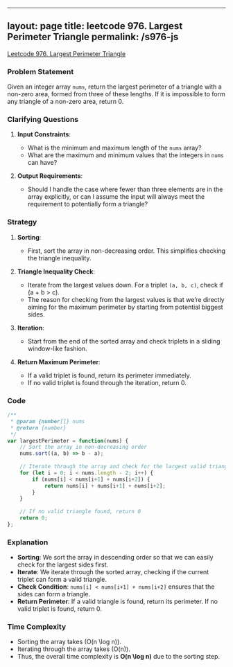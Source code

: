 
---
layout: page
title: leetcode 976. Largest Perimeter Triangle
permalink: /s976-js
---
[Leetcode 976. Largest Perimeter Triangle](https://algoadvance.github.io/algoadvance/l976)
### Problem Statement
Given an integer array `nums`, return the largest perimeter of a triangle with a non-zero area, formed from three of these lengths. If it is impossible to form any triangle of a non-zero area, return 0.

### Clarifying Questions
1. **Input Constraints**:
   - What is the minimum and maximum length of the `nums` array?
   - What are the maximum and minimum values that the integers in `nums` can have?

2. **Output Requirements**:
   - Should I handle the case where fewer than three elements are in the array explicitly, or can I assume the input will always meet the requirement to potentially form a triangle?

### Strategy
1. **Sorting**:
   - First, sort the array in non-decreasing order. This simplifies checking the triangle inequality.

2. **Triangle Inequality Check**:
   - Iterate from the largest values down. For a triplet `(a, b, c)`, check if \(a + b > c\).
   - The reason for checking from the largest values is that we’re directly aiming for the maximum perimeter by starting from potential biggest sides.

3. **Iteration**:
   - Start from the end of the sorted array and check triplets in a sliding window-like fashion.

4. **Return Maximum Perimeter**:
   - If a valid triplet is found, return its perimeter immediately.
   - If no valid triplet is found through the iteration, return 0.

### Code

```javascript
/**
 * @param {number[]} nums
 * @return {number}
 */
var largestPerimeter = function(nums) {
    // Sort the array in non-decreasing order
    nums.sort((a, b) => b - a);
    
    // Iterate through the array and check for the largest valid triangle
    for (let i = 0; i < nums.length - 2; i++) {
        if (nums[i] < nums[i+1] + nums[i+2]) {
            return nums[i] + nums[i+1] + nums[i+2];
        }
    }
    
    // If no valid triangle found, return 0
    return 0;
};
```

### Explanation
- **Sorting**: We sort the array in descending order so that we can easily check for the largest sides first.
- **Iterate**: We iterate through the sorted array, checking if the current triplet can form a valid triangle.
- **Check Condition**: `nums[i] < nums[i+1] + nums[i+2]` ensures that the sides can form a triangle.
- **Return Perimeter**: If a valid triangle is found, return its perimeter. If no valid triplet is found, return 0.

### Time Complexity
- Sorting the array takes \(O(n \log n)\).
- Iterating through the array takes \(O(n)\).
- Thus, the overall time complexity is **O(n \log n)** due to the sorting step.